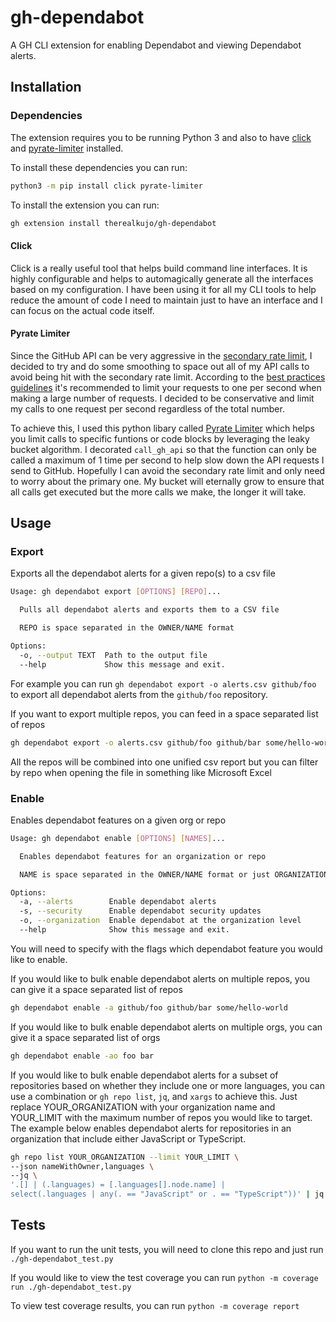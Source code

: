 # gh-dependabot
A GH CLI extension for enabling Dependabot and viewing Dependabot alerts.

## Installation

### Dependencies

The extension requires you to be running Python 3 and also to have [click](https://click.palletsprojects.com/en/8.1.x/) and [pyrate-limiter](https://github.com/vutran1710/PyrateLimiter) installed.

To install these dependencies you can run:

```bash
python3 -m pip install click pyrate-limiter
```

To install the extension you can run:
```bash
gh extension install therealkujo/gh-dependabot
```
#### Click

Click is a really useful tool that helps build command line interfaces. It is highly configurable and helps to automagically generate all the interfaces based on my configuration. I have been using it for all my CLI tools to help reduce the amount of code I need to maintain just to have an interface and I can focus on the actual code itself.

#### Pyrate Limiter

Since the GitHub API can be very aggressive in the [secondary rate limit](https://docs.github.com/en/rest/overview/resources-in-the-rest-api#secondary-rate-limits), I decided to try and do some smoothing to space out all of my API calls to avoid being hit with the secondary rate limit. According to the [best practices guidelines](https://docs.github.com/en/rest/guides/best-practices-for-integrators#dealing-with-secondary-rate-limits) it's recommended to limit your requests to one per second when making a large number of requests. I decided to be conservative and limit my calls to one request per second regardless of the total number.

To achieve this, I used this python libary called [Pyrate Limiter](https://pypi.org/project/pyrate-limiter/) which helps you limit calls to specific funtions or code blocks by leveraging the leaky bucket algorithm. I decorated `call_gh_api` so that the function can only be called a maximum of 1 time per second to help slow down the API requests I send to GitHub. Hopefully I can avoid the secondary rate limit and only need to worry about the primary one. My bucket will eternally grow to ensure that all calls get executed but the more calls we make, the longer it will take.

## Usage

### Export

Exports all the dependabot alerts for a given repo(s) to a csv file

```bash
Usage: gh dependabot export [OPTIONS] [REPO]...

  Pulls all dependabot alerts and exports them to a CSV file

  REPO is space separated in the OWNER/NAME format

Options:
  -o, --output TEXT  Path to the output file
  --help             Show this message and exit.
```

For example you can run `gh dependabot export -o alerts.csv github/foo` to export all dependabot alerts from the `github/foo` repository. 

If you want to export multiple repos, you can feed in a space separated list of repos

```bash
gh dependabot export -o alerts.csv github/foo github/bar some/hello-world
```

All the repos will be combined into one unified csv report but you can filter by repo when opening the file in something like Microsoft Excel

### Enable

Enables dependabot features on a given org or repo

```bash
Usage: gh dependabot enable [OPTIONS] [NAMES]...

  Enables dependabot features for an organization or repo

  NAME is space separated in the OWNER/NAME format or just ORGANIZATION

Options:
  -a, --alerts        Enable dependabot alerts
  -s, --security      Enable dependabot security updates
  -o, --organization  Enable dependabot at the organization level
  --help              Show this message and exit.
```

You will need to specify with the flags which dependabot feature you would like to enable.

If you would like to bulk enable dependabot alerts on multiple repos, you can give it a space separated list of repos

```bash
gh dependabot enable -a github/foo github/bar some/hello-world
```

If you would like to bulk enable dependabot alerts on multiple orgs, you can give it a space separated list of orgs

```bash
gh dependabot enable -ao foo bar
```

If you would like to bulk enable dependabot alerts for a subset of repositories based on whether they include one or more languages, you can use a combination or `gh repo list`, `jq`, and `xargs` to achieve this. Just replace YOUR_ORGANIZATION with your organization name and YOUR_LIMIT with the maximum number of repos you would like to target. The example below enables dependabot alerts for repositories in an organization that include either JavaScript or TypeScript.
```bash
gh repo list YOUR_ORGANIZATION --limit YOUR_LIMIT \            
--json nameWithOwner,languages \
--jq \
'.[] | (.languages) = [.languages[].node.name] |
select(.languages | any(. == "JavaScript" or . == "TypeScript"))' | jq 'del(.languages)' | jq -r '.nameWithOwner' | xargs gh dependabot enable -a
```

## Tests

If you want to run the unit tests, you will need to clone this repo and just run `./gh-dependabot_test.py`

If you would like to view the test coverage you can run `python -m coverage run ./gh-dependabot_test.py`

To view test coverage results, you can run `python -m coverage report`
